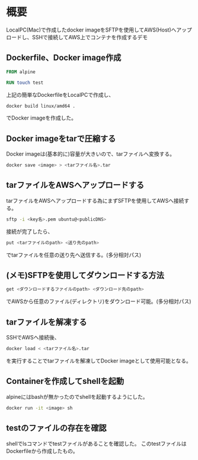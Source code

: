# 概要

LocalPC(Mac)で作成したdocker imageをSFTPを使用してAWS(Host)へアップロードし、SSHで接続してAWS上でコンテナを作成するデモ

## Dockerfile、Docker image作成

```Dockerfile
FROM alpine

RUN touch test
```

上記の簡単なDockerfileをLocalPCで作成し、

```sh
docker build linux/amd64 .
```

でDocker imageを作成した。

## Docker imageをtarで圧縮する

Docker imageは(基本的に)容量が大きいので、tarファイルへ変換する。

```sh
docker save <image> > <tarファイル名>.tar
```

## tarファイルをAWSへアップロードする

tarファイルをAWSへアップロードする為にまずSFTPを使用してAWSへ接続する。

```sh
sftp -i <key名>.pem ubuntu@<publicDNS>
```

接続が完了したら、

```sh
put <tarファイルのpath> <送り先のpath>
```

でtarファイルを任意の送り先へ送信する。(多分相対パス)

## (メモ)SFTPを使用してダウンロードする方法

```sh
get <ダウンロードするファイルのpath> <ダウンロード先のpath>
```

でAWSから任意のファイル(ディレクトリ)をダウンロード可能。(多分相対パス)

## tarファイルを解凍する

SSHでAWSへ接続後、

```sh
docker load < <tarファイル名>.tar
```

を実行することでtarファイルを解凍してDocker imageとして使用可能となる。

## Containerを作成してshellを起動

alpineにはbashが無かったのでshellを起動するようにした。

```sh
docker run -it <image> sh
```

## testのファイルの存在を確認

shellでlsコマンドでtestファイルがあることを確認した。
このtestファイルはDockerfileから作成したもの。
